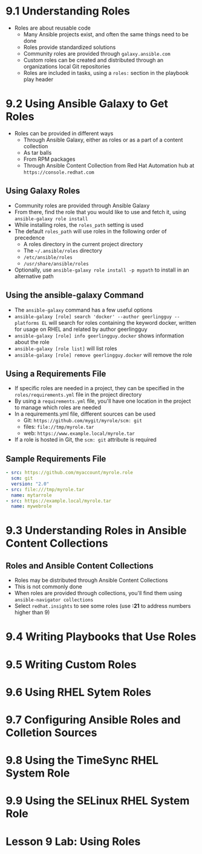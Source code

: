 # 9.1 Understanding Roles
- Roles are about reusable code
  - Many Ansible projects exist, and often the same things need to be done
  - Roles provide standardized solutions
  - Community roles are provided through `galaxy.ansible.com` 
  - Custom roles can be created and distributed through an organizations local Git repositories
  - Roles are included in tasks, using a `roles:` section in the playbook play header

# 9.2 Using Ansible Galaxy to Get Roles
- Roles can be provided in different ways
  - Through Ansible Galaxy, either as roles or as a part of a content collection
  - As tar balls
  - From RPM packages
  - Through Ansible Content Collection from Red Hat Automation hub at `https://console.redhat.com`

## Using Galaxy Roles
- Community roles are provided through Ansible Galaxy
- From there, find the role that you would like to use and fetch it, using `ansible-galaxy role install`
- While installing roles, the `roles_path` setting is used
- The default `roles_path` will use roles in the following order of precedence
  - A roles directory in the current project directory
  - The `~/.ansible/roles` directory
  - `/etc/ansible/roles`
  - `/usr/share/ansible/roles`
- Optionally, use `ansible-galaxy role install -p mypath` to install in an alternative path

## Using the ansible-galaxy Command 
- The `ansible-galaxy` command has a few useful options
- `ansible-galaxy [role] search 'docker' --author geerlingguy --platforms EL` will search for roles containing the keyword docker, written for usage on RHEL and related by author geerlingguy
- `ansible-galaxy [role] info geerlingguy.docker` shows information about the role
- `ansible-galaxy [role list]` will list roles
- `ansible-galaxy [role] remove geerlingguy.docker` will remove the role

## Using a Requirements File
- If specific roles are needed in a project, they can be specified in the `roles/requirements.yml` file in the project directory
- By using a `requirements.yml` file, you'll have one location in the project to manage which roles are needed
- In a requirements.yml file, different sources can be used
  - Git: `https://github.com/mygit/myrole/scm: git`
  - files: `file://tmp/myrole.tar`
  - web: `https://www.example.local/myrole.tar`
- If a role is hosted in Git, the `scm: git` attribute is required

## Sample Requirements File
```yml
- src: https://github.com/myaccount/myrole.role
  scm: git
  version: "2.0"
- src: file:///tmp/myrole.tar
  name: mytarrole
- src: https://example.local/myrole.tar
  name: mywebrole
```

# 9.3 Understanding Roles in Ansible Content Collections
## Roles and Ansible Content Collections
- Roles may be distributed through Ansible Content Collections
- This is not commonly done
- When roles are provided through collections, you'll find them using `ansible-navigator collections`
- Select `redhat.insights` to see some roles (use **:21** to address numbers higher than 9)

# 9.4 Writing Playbooks that Use Roles
# 9.5 Writing Custom Roles
# 9.6 Using RHEL Sytem Roles
# 9.7 Configuring Ansible Roles and Colletion Sources
# 9.8 Using the TimeSync RHEL System Role
# 9.9 Using the SELinux RHEL System Role
# Lesson 9 Lab: Using Roles